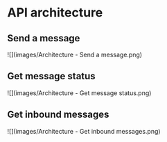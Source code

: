 # API architecture

## Send a message

![](images/Architecture - Send a message.png)

## Get message status

![](images/Architecture - Get message status.png)

## Get inbound messages

![](images/Architecture - Get inbound messages.png)
